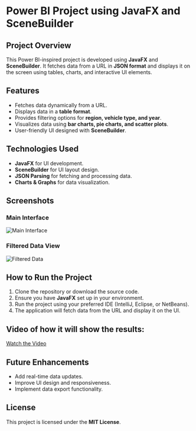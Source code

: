 # Power BI Project using JavaFX and SceneBuilder

## Project Overview
This Power BI-inspired project is developed using **JavaFX** and **SceneBuilder**. It fetches data from a URL in **JSON format** and displays it on the screen using tables, charts, and interactive UI elements.

## Features
- Fetches data dynamically from a URL.
- Displays data in a **table format**.
- Provides filtering options for **region, vehicle type, and year**.
- Visualizes data using **bar charts, pie charts, and scatter plots**.
- User-friendly UI designed with **SceneBuilder**.

## Technologies Used
- **JavaFX** for UI development.
- **SceneBuilder** for UI layout design.
- **JSON Parsing** for fetching and processing data.
- **Charts & Graphs** for data visualization.

## Screenshots
### Main Interface
![Main Interface](https://github.com/user-attachments/assets/a1583f64-8a53-4ac0-b378-f5448421c6b4)

### Filtered Data View
![Filtered Data](https://github.com/user-attachments/assets/187b239f-1627-439c-9203-7867560a928f)

## How to Run the Project
1. Clone the repository or download the source code.
2. Ensure you have **JavaFX** set up in your environment.
3. Run the project using your preferred IDE (IntelliJ, Eclipse, or NetBeans).
4. The application will fetch data from the URL and display it on the UI.
   
## Video of how it will show the results:
[Watch the Video](https://1drv.ms/v/c/596b2ef02dc1640e/EQRLRRgN9StCh5t0WUGZ6g8BYCOWSctLivy0me9Ee9a2lw?e=BCHiGL)

## Future Enhancements
- Add real-time data updates.
- Improve UI design and responsiveness.
- Implement data export functionality.


## License
This project is licensed under the **MIT License**.

